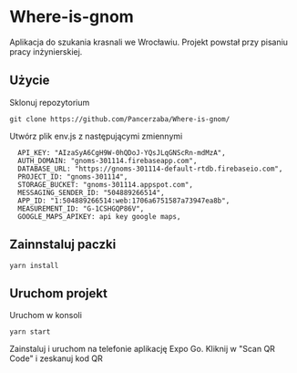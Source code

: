 # Where-is-gnom

Aplikacja do szukania krasnali we Wrocławiu. Projekt powstał przy pisaniu pracy inżynierskiej.

## Użycie

Sklonuj repozytorium

```
git clone https://github.com/Pancerzaba/Where-is-gnom/
```

Utwórz plik env.js z następującymi zmiennymi

```
  API_KEY: "AIzaSyA6CgH9W-0hQDoJ-YQsJLqGNScRn-mdMzA",
  AUTH_DOMAIN: "gnoms-301114.firebaseapp.com",
  DATABASE_URL: "https://gnoms-301114-default-rtdb.firebaseio.com",
  PROJECT_ID: "gnoms-301114",
  STORAGE_BUCKET: "gnoms-301114.appspot.com",
  MESSAGING_SENDER_ID: "504889266514",
  APP_ID: "1:504889266514:web:1706a6751587a73947ea8b",
  MEASUREMENT_ID: "G-1CSHGQP86V",
  GOOGLE_MAPS_APIKEY: api key google maps,
```

## Zainnstaluj paczki

```
yarn install
```

## Uruchom projekt

Uruchom w konsoli

```
yarn start
```

Zainstaluj i uruchom na telefonie aplikację Expo Go.
Kliknij w "Scan QR Code" i zeskanuj kod QR
